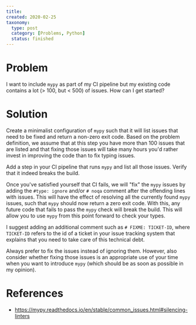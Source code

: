 ```yaml
---
title:
created: 2020-02-25
taxonomy:
  type: post
  category: [Problems, Python]
  status: finished
---
```


# Problem
I want to include `mypy` as part of my CI pipeline but my existing code contains a lot (> 100, but < 500) of issues. How can I get started?

# Solution
Create a minimalist configuration of `mypy` such that it will list issues that need to be fixed and return a non-zero exit code. Based on the problem definition, we assume that at this step you have more than 100 issues that are listed and that fixing those issues will take many hours you'd rather invest in improving the code than to fix typing issues.

Add a step in your CI pipeline that runs `mypy` and list all those issues. Verify that it indeed breaks the build.

Once you've satisfied yourself that CI fails, we will "fix" the `mypy` issues by adding the `#type: ignore` and/or `# noqa` comment after the offending lines with issues. This will have the effect of resolving all the currently found `mypy` issues, such that `mypy` should now return a zero exit code. With this, any future code that fails to pass the `mypy` check will break the build. This will allow you to use `mypy` from this point forward to check your types.

I suggest adding an additional comment such as `# FIXME: TICKET-ID`, where `TICKET-ID` refers to the id of a ticket in your issue tracking system that explains that you need to take care of this technical debt.

Always prefer to fix the issues instead of ignoring them. However, also consider whether fixing those issues is an appropriate use of your time when you want to introduce `mypy` (which should be as soon as possible in my opinion).

# References
* https://mypy.readthedocs.io/en/stable/common_issues.html#silencing-linters
